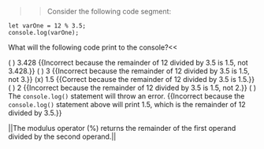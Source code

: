 >>Consider the following code segment:

```
let varOne = 12 % 3.5;
console.log(varOne);
```

What will the following code print to the console?<<

( ) 3.428 {{Incorrect because the remainder of 12 divided by 3.5 is 1.5, not 3.428.}}
( ) 3 {{Incorrect because the remainder of 12 divided by 3.5 is 1.5, not 3.}}
(x) 1.5 {{Correct because the remainder of 12 divided by 3.5 is 1.5.}}
( ) 2 {{Incorrect because the remainder of 12 divided by 3.5 is 1.5, not 2.}}
( ) The `console.log()` statement will throw an error. {{Incorrect because the `console.log()` statement above will print 1.5, which is the remainder of 12 divided by 3.5.}}

||The modulus operator (%) returns the remainder of the first operand divided by the second operand.||